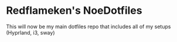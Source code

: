 # Redflameken's NoeDotfiles

This will now be my main dotfiles repo that includes all of my setups (Hyprland, i3, sway)


